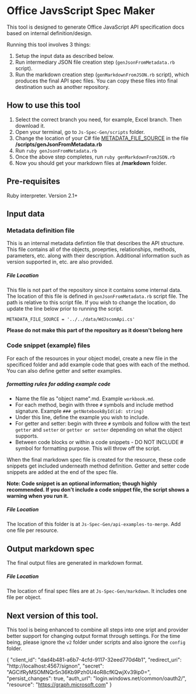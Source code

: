 # Office JavsScript Spec Maker

This tool is designed to generate Office JavaScript API specification docs based on internal definition/design. 

Running this tool involves 3 things: 

1. Setup the input data as described below. 
2. Run intermediary JSON file creation step (`genJsonFromMetadata.rb` script). 
3. Run the markdown creation step (`genMarkdownFromJSON.rb` script), which produces the final API spec files. You can copy these files into final destination such as another repository. 

## How to use this tool

1. Select the correct branch you need, for example, Excel branch. Then download it.
2. Open your terminal, go to `Js-Spec-Gen/scripts` folder.
3. Change the location of your C# file [METADATA_FILE_SOURCE](https://github.com/sumurthy/Js-Spec-Gen/blob/excel/scripts/genJsonFromMetadata.rb#L26) in the file **/scripts/genJsonFromMetadata.rb**
4. Run `ruby genJsonFromMetadata.rb`
5. Once the above step completes, run `ruby genMarkdownFromJSON.rb`
6. Now you should get your markdown files at **/markdown** folder. 

## Pre-requisites

Ruby interpreter. Version 2.1+ 

## Input data 

### Metadata definition file

This is an internal metadata defintion file that describes the API structure. This file contains all of the objects, proeprties, relationships, methods, parameters, etc. along with their description. Additional information such as version supported in, etc. are also provided. 

##### File Location

This file is not part of the repository since it contains some internal data. 
The location of this file is defined in `genJsonFromMetadata.rb` script file. The path is relative to this script file. If you wish to change the location, do update the line below prior to running the script. 

`METADATA_FILE_SOURCE = '../../data/WdJscomApi.cs'`

**Please do not make this part of the repository as it doesn't belong here**

### Code snippet (example) files

For each of the resources in your object model, create a new file in the specificed folder and add example code that goes with each of the method. You can also define getter and setter examples. 

##### formatting rules for adding example code

* Name the file as "object name".md. Example `workbook.md`.
* For each method, begin with three `#` symbols and include method signature. Example `### getNotebookById(id: string)` 
* Under this line, define the example you wish to include. 
* For getter and setter: begin with three `#` symbols and follow with the text `getter` and `setter` or `getter or setter` depending on what the object supports.
* Between code blocks or within a code snippets - DO NOT INCLUDE # symbol for formatting purpose. This will throw off the script.

When the final markdown spec file is created for the resource, these code snippets get included underneath method definition. Getter and setter code snippets are added at the end of the spec file. 

**Note: Code snippet is an optional information; though highly recommended. If you don't include a code snippet file, the script shows a warning when you run it.**

##### File Location

The location of this folder is at `Js-Spec-Gen/api-examples-to-merge`. Add one file per resource. 

## Output markdown spec

The final output files are generated in markdown format. 

##### File Location

The location of final spec files are at `Js-Spec-Gen/markdown`. It includes one file per object. 

## Next version of this tool.

This tool is being enhanced to combine all steps into one sript and provider better support for changing output format through settings. For the time being, please ignore the `v2` folder under scripts and also ignore the `config` folder. 

{
  "client_id": "dad4b481-a6b7-4cfd-9117-32eed770d4b1",
  "redirect_uri": "http://localhost:4567/signon",
  "secret": "AGCifRyMSOMNQr5n36Kb9Pzh0U4oR8cfKQwjXv39ip0=",
  "persist_changes": true,
  "auth_url": "login.windows.net/common/oauth2/",
  "resource": "https://graph.microsoft.com"
}
